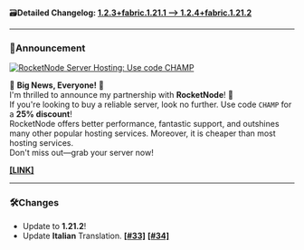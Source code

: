 🗃️**Detailed Changelog: [1.2.3+fabric.1.21.1 --> 1.2.4+fabric.1.21.2](https://github.com/UltimatChamp/BetterGrassify/compare/1.2.3+fabric.1.21.1...1.2.4+fabric.1.21.2)**

<hr>

### 📢Announcement

[![RocketNode Server Hosting: Use code `CHAMP`](https://cdn.modrinth.com/data/m5T5xmUy/images/ccc929118d7f2420e2ca6edd973233031ddfd692.png)](http://www.rocketnode.com/champ)

🚀 **Big News, Everyone!** 🚀<br>
I'm thrilled to announce my partnership with **RocketNode**! 🥳<br>
If you're looking to buy a reliable server, look no further. Use code `CHAMP` for a **25% discount**!<br>
RocketNode offers better performance, fantastic support, and outshines many other popular hosting services. Moreover, it is cheaper than most hosting services.<br>
Don't miss out—grab your server now!

[**[LINK]**](https://www.rocketnode.com/champ)

<hr>

### 🛠️Changes

- Update to **1.21.2**!
- Update **Italian** Translation. [**[#33]**](https://github.com/UltimatChamp/BetterGrassify/pull/33) [**[#34]**](https://github.com/UltimatChamp/BetterGrassify/pull/34)
